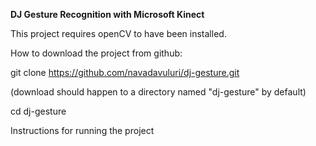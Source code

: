 **DJ Gesture Recognition with Microsoft Kinect**

This project requires openCV to have been installed.

How to download the project from github:

git clone https://github.com/navadavuluri/dj-gesture.git

(download should happen to a directory named "dj-gesture" by default)

cd dj-gesture



Instructions for running the project
